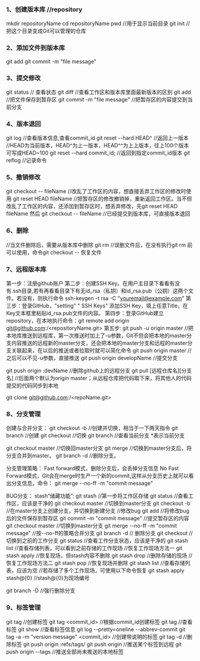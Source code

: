 ###   1、创建版本库  //repository

mkdir repositoryName
cd repositoryName
pwd     //用于显示当前目录
git init  //把这个目录变成Git可以管理的仓库

### 2、添加文件到版本库

git add <filename>
git commit -m "file message"

### 3、提交修改

git status       // 查看状态
git diff <filename>    //查看工作区和版本库里面最新版本的区别
git add <filename>      //把文件保存到暂存区
git commit -m "file message"   //把暂存区的内容提交到当前分支

### 4、版本退回

git log     //查看版本信息,查看commit_id
git reset --hard HEAD^    //返回上一版本
//HEAD为当前版本，HEAD^为上一版本，HEAD^^为上上版本，往上100个版本可写成HEAD~100
git reset --hard commit_id;  //返回到指定commit_id版本
git reflog    //记录命令

### 5、撤销修改

git checkout -- fileName //改乱了工作区的内容，想直接丢弃工作区的修改时使用
git reset HEAD fileName  //把暂存区的修改撤销掉，重新返回工作区。当不但改乱了工作区的内容，还添加到暂存区时，想丢弃修改，先git reset HEAD fileName 然后 git checkout -- fileName
//已经提交到版本库，可直接版本退回

### 6、删除

//当文件删除后，需要从版本库中删除
git rm <fileName>
//误删文件后，在没有执行git rm <fileName>前可以使用，命令git checkout -- <fileName>恢复文件

### 7、远程版本库

第一步：注册github账户
第二步：创建SSH Key。在用户主目录下看看有没有.ssh目录,若有再看看目录下有无id_rsa（私钥）和id_rsa.pub（公钥）这两个文件。若没有，则执行命令 ssh-keygen -t rsa -C "youremail@example.com"
第三步：登录GitHub，"setting" " SSH Keys" 添加SSH Key，填上任意Title，在Key文本框里粘贴id_rsa.pub文件的内容。
第四步：登录GitHub建立 repository，在本地执行命令：git remote add origin git@github.com:<userName>/<repositoryName.git>
第五步:
git push -u origin master   //把本地库推送到远程库，第一次推送时加上了-u参数，Git不但会把本地的master分支内容推送的远程新的master分支，还会把本地的master分支和远程的master分支关联起来，在以后的推送或者拉取时就可以简化命令
git push origin master   //之后可以不见-u参数，直接推送
git push origin developName  //提交分支

git push origin :devName   //删除github上的远程分支
git pull [远程仓库名][分支名] //后面两个默认为origin master；从远程仓库把代码取下来，将其他人的代码提交的代码同步到本地

git clone git@github.com:<userName>/<repoName.git>

### 8、分支管理

创建与合并分支：
git checkout -b <developName>  //创建并切换，相当于一下两天指令
git branch <developName>  //创建
git checkout <developName>  //切换
git branch   //查看当前分支 *表示当前分支

git checkout master //切换回master分支
git merge <developName>  //切换到master分支后，将<developName>分支合并到master。
git branch -d <developName>  //删除分支。

分支管理策略：
Fast forward模式，删除分支后，会丢掉分支信息
No Fast Forward模式，Git会在merge时生产一个新的commit,这样从分支历史上就可以看出分支信息，命令：
git merge --no-ff -m "commit message" <devName>

BUG分支：
stash“储藏功能”:
git stash    //第一步将工作区存储
git status   //查看工作区，应该是干净的
git checkout master   //切换到master分支
git checkout -b <developName>  //在master分支上创建分支<developName>，并切换到新建分支
//修改bug
git add <fileName>  //将修改bug后的文件保存到暂存区
git commit -m "commit message"  //提交暂存区的内容
git checkout master   //切换到master分支
git merge --no-ff -m "commit message" <developName>  //按--no-ff的策略合并分支
git branch -d <developName>  //  删除分支<developName>
git checkout <wordDevelopName>  // 切换到之前的工作分支
git status       //查看工作分支状态，应该是干净的
git stash list    //查看存储列表，可以看到之前存储的工作现场
//恢复工作现场方法一
git stash apply   //恢复现场，但stash内容不删除
git stash drop    //删除存储的现场
//恢复工作现场方法二
git stash pop    //恢复现场并删除
git stash list    //查看存储列表，应该为空
//若存储了多个工作现场，可使用以下命令恢复
git stash apply stash@{0}  //stash@{0}为现场编号

git branch -D <developName> //强行删除分支

### 9、标签管理

git tag <tagName>  //创建标签
git tag <tagName> <commit_id>  //根据commit_id创建标签
git tag    //查看标签
git show <tagName>   //查看标签信息
git log --pretty=oneline --abbrev-commit
git tag -a <tagName> -m "version message" <commit_id> //创建带说明的标签
git tag -d <tagName>  //删除标签
git push origin :refs/tags/<tagName>
git push origin <tagName> //推送某个标签到远程
git push origin --tags   //推送全部尚未推送的本地标签


 





  